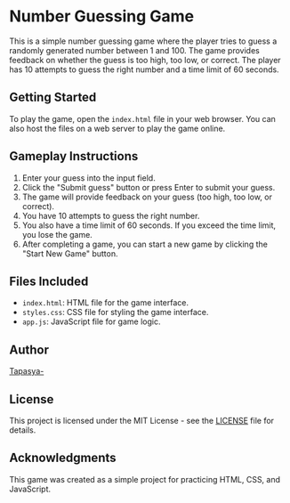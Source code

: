 
# Number Guessing Game

This is a simple number guessing game where the player tries to guess a randomly generated number between 1 and 100. The game provides feedback on whether the guess is too high, too low, or correct. The player has 10 attempts to guess the right number and a time limit of 60 seconds.

## Getting Started

To play the game, open the `index.html` file in your web browser. You can also host the files on a web server to play the game online.

## Gameplay Instructions

1. Enter your guess into the input field.
2. Click the "Submit guess" button or press Enter to submit your guess.
3. The game will provide feedback on your guess (too high, too low, or correct).
4. You have 10 attempts to guess the right number.
5. You also have a time limit of 60 seconds. If you exceed the time limit, you lose the game.
6. After completing a game, you can start a new game by clicking the "Start New Game" button.

## Files Included

- `index.html`: HTML file for the game interface.
- `styles.css`: CSS file for styling the game interface.
- `app.js`: JavaScript file for game logic.

## Author

[Tapasya-](https://github.com/knownstranger-Tapasya/)

## License

This project is licensed under the MIT License - see the [LICENSE](LICENSE) file for details.

## Acknowledgments

This game was created as a simple project for practicing HTML, CSS, and JavaScript.
